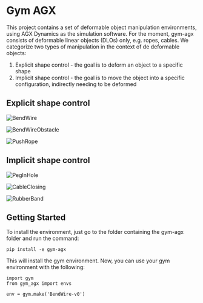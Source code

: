 # Gym AGX

This project contains a set of deformable object manipulation environments, using AGX Dynamics as the simulation software. For the moment, gym-agx consists of deformable linear objects (DLOs) only, e.g. ropes, cables. We categorize two types of manipulation in the context of de deformable objects:

1) Explicit shape control - the goal is to deform an object to a specific shape
2) Implicit shape control - the goal is to move the object into a specific configuration, indirectly needing to be deformed

## Explicit shape control

![BendWire](https://drive.google.com/uc?export=view&id=1oa98fspwVYnNulq5SEgSYkrrTLXTz-_Y)

![BendWireObstacle](https://drive.google.com/uc?export=view&id=16qEuWRvFr9B5u46lRJM77_tCy22VEoNz)

![PushRope](https://drive.google.com/uc?export=view&id=1IuuDTLa-7hNP373yuFJfEfU3hZt9dG5Q)

## Implicit shape control

![PegInHole](https://drive.google.com/uc?export=view&id=1OT4GVt3xCTo2mkpzOVuaASToH36y2Jde)

![CableClosing](https://drive.google.com/uc?export=view&id=12pEKXavw5ox01l7-NK6JoqVKPVU8ArHz)

![RubberBand](https://drive.google.com/uc?export=view&id=1halbLByFBRG6yQ0wG-icG46lCcOL3Pw4)

## Getting Started

To install the environment, just go to the folder containing the gym-agx folder and run the command:

```
pip install -e gym-agx
```

This will install the gym environment. Now, you can use your gym environment with the following:

```
import gym
from gym_agx import envs

env = gym.make('BendWire-v0')
```

